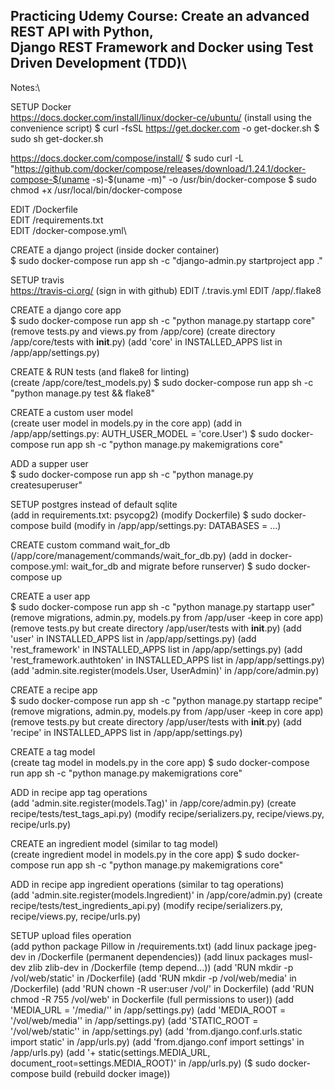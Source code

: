 Practicing Udemy Course: Create an advanced REST API with Python,\
Django REST Framework and Docker using Test Driven Development (TDD)\
-----------------------------------------------------------------------
Notes:\

SETUP Docker\
  https://docs.docker.com/install/linux/docker-ce/ubuntu/
  (install using the convenience script)
  $ curl -fsSL https://get.docker.com -o get-docker.sh
  $ sudo sh get-docker.sh

  https://docs.docker.com/compose/install/
  $ sudo curl -L "https://github.com/docker/compose/releases/download/1.24.1/docker-compose-$(uname -s)-$(uname -m)" -o /usr/bin/docker-compose
  $ sudo chmod +x /usr/local/bin/docker-compose

EDIT /Dockerfile\
EDIT /requirements.txt\
EDIT /docker-compose.yml\

CREATE a django project (inside docker container)\
  $ sudo docker-compose run app sh -c "django-admin.py startproject app ."

SETUP travis\
  https://travis-ci.org/ (sign in with github)
  EDIT /.travis.yml
  EDIT /app/.flake8

CREATE a django core app\
  $ sudo docker-compose run app sh -c "python manage.py startapp core"
  (remove tests.py and views.py from /app/core)
  (create directory /app/core/tests with __init__.py)
  (add 'core' in INSTALLED_APPS list in /app/app/settings.py)

CREATE & RUN tests (and flake8 for linting)\
    (create /app/core/test_models.py)
    $ sudo docker-compose run app sh -c "python manage.py test && flake8"

CREATE a custom user model\
  (create user model in models.py in the core app)
  (add in /app/app/settings.py: AUTH_USER_MODEL = 'core.User')
  $ sudo docker-compose run app sh -c "python manage.py makemigrations core"

ADD a supper user\
  $ sudo docker-compose run app sh -c "python manage.py createsuperuser"

SETUP postgres instead of default sqlite\
  (add in requirements.txt: psycopg2)
  (modify Dockerfile)
  $ sudo docker-compose build
  (modify in /app/app/settings.py: DATABASES = ...)

CREATE custom command wait_for_db\
  (/app/core/management/commands/wait_for_db.py)
  (add in docker-compose.yml: wait_for_db and migrate before runserver)
  $ sudo docker-compose up

CREATE a user app\
  $ sudo docker-compose run app sh -c "python manage.py startapp user"
  (remove migrations, admin.py, models.py from /app/user -keep in core app)
  (remove tests.py but create directory /app/user/tests with __init__.py)
  (add 'user' in INSTALLED_APPS list in /app/app/settings.py)
  (add 'rest_framework' in INSTALLED_APPS list in /app/app/settings.py)
  (add 'rest_framework.authtoken' in INSTALLED_APPS list in /app/app/settings.py)
  (add 'admin.site.register(models.User, UserAdmin)' in /app/core/admin.py)

CREATE a recipe app\
  $ sudo docker-compose run app sh -c "python manage.py startapp recipe"
  (remove migrations, admin.py, models.py from /app/user -keep in core app)
  (remove tests.py but create directory /app/user/tests with __init__.py)
  (add 'recipe' in INSTALLED_APPS list in /app/app/settings.py)

CREATE a tag model\
  (create tag model in models.py in the core app)
  $ sudo docker-compose run app sh -c "python manage.py makemigrations core"

ADD in recipe app tag operations\
  (add 'admin.site.register(models.Tag)' in /app/core/admin.py)
  (create recipe/tests/test_tags_api.py)
  (modify recipe/serializers.py, recipe/views.py, recipe/urls.py)

CREATE an ingredient model (similar to tag model)\
  (create ingredient model in models.py in the core app)
  $ sudo docker-compose run app sh -c "python manage.py makemigrations core"

ADD in recipe app ingredient operations (similar to tag operations)\
  (add 'admin.site.register(models.Ingredient)' in /app/core/admin.py)
  (create recipe/tests/test_ingredients_api.py)
  (modify recipe/serializers.py, recipe/views.py, recipe/urls.py)

SETUP upload files operation\
  (add python package Pillow in /requirements.txt)
  (add linux package jpeg-dev in /Dockerfile (permanent dependencies))
  (add linux packages musl-dev zlib zlib-dev in /Dockerfile (temp depend...))
  (add 'RUN mkdir -p /vol/web/static' in /Dockerfile)
  (add 'RUN mkdir -p /vol/web/media' in /Dockerfile)
  (add 'RUN chown -R user:user /vol/' in Dockerfile)
  (add 'RUN chmod -R 755 /vol/web' in Dockerfile (full permissions to user))
  (add 'MEDIA_URL = '/media/'' in /app/settings.py)
  (add 'MEDIA_ROOT = '/vol/web/media'' in /app/settings.py)
  (add 'STATIC_ROOT = '/vol/web/static'' in /app/settings.py)
  (add 'from.django.conf.urls.static import static' in /app/urls.py)
  (add 'from.django.conf import settings' in /app/urls.py)
  (add '+ static(settings.MEDIA_URL, document_root=settings.MEDIA_ROOT)'
   in /app/urls.py)
  ($ sudo docker-compose build (rebuild docker image))
